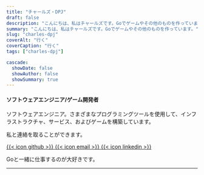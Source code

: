```yaml
---
title: "チャールズ・DPJ"
draft: false
description: "こんにちは、私はチャールズです。Goでゲームやその他のものを作っています。"
summary: "こんにちは、私はチャールズです。Goでゲームやその他のものを作っています。"
slug: "charles-dpj"
coverAlt: "行く"
coverCaption: "行く"
tags: ["charles-dpj"]

cascade:
  showDate: false
  showAuthor: false
  showSummary: true
---
```


#### ソフトウェアエンジニア/ゲーム開発者

ソフトウェアエンジニア。さまざまなプログラミングツールを使用して、インフラストラクチャ、サービス、およびゲームを構築しています。

私と連絡を取ることができます。

[ {{< icon github >}} ](https://github.com/Cprime50) [ {{< icon email >}}  ](mailto:Charlesdpj@gmail.com) [ {{< icon linkedin >}}   ](https://linkedin.com/in/charles-dpj)

Goと一緒に仕事するのが大好きです。

---